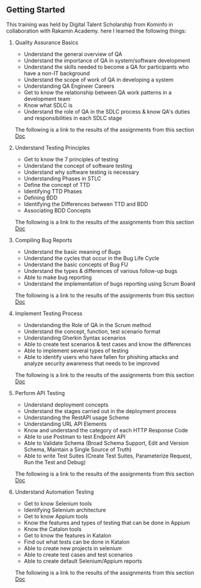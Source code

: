## Getting Started

This training was held by Digital Talent Scholarship from Kominfo in collaboration with Rakamin Academy. here I learned the following things:

1. Quality Assurance Basics
    - Understand the general overview of QA
    - Understand the importance of QA in system/software development
    - Understand the skills needed to become a QA for participants who have a non-IT background
    - Understand the scope of work of QA in developing a system
    - Understanding QA Engineer Careers
    - Get to know the relationship between QA work patterns in a development team
    - Know what SDLC is
    - Understand the role of QA in the SDLC process & know QA's duties and responsibilities in each SDLC stage
      
    The following is a link to the results of the assignments from this section [Doc](https://drive.google.com/file/d/1c-ZTGiowaRcIV6GwxE-Jgcjb6cEHsFIY/view?usp=drive_link)

2. Understand Testing Principles
    - Get to know the 7 principles of testing
    - Understand the concept of software testing
    - Understand why software testing is necessary
    - Understanding Phases in STLC
    - Define the concept of TTD
    - Identifying TTD Phases
    - Defining BDD
    - Identifying the Differences between TTD and BDD
    - Associating BDD Concepts
      
    The following is a link to the results of the assignments from this section [Doc](https://drive.google.com/file/d/1d6kjnmTMm_vIu3XiB6Gk746Pv3tWJrX6/view?usp=drive_link)

3. Compiling Bug Reports
    - Understand the basic meaning of Bugs
    - Understand the cycles that occur in the Bug Life Cycle
    - Understand the basic concepts of Bug FU
    - Understand the types & differences of various follow-up bugs
    - Able to make bug reporting
    - Understand the implementation of bugs reporting using Scrum Board
      
    The following is a link to the results of the assignments from this section [Doc](https://docs.google.com/spreadsheets/d/1SJRaNSLKRCVzq4XW0icRp_1x1w5IxRJw/edit?usp=drive_link&ouid=100319800495904952729&rtpof=true&sd=true)

4. Implement Testing Process
    - Understanding the Role of QA in the Scrum method
    - Understand the concept, function, test scenario format
    - Understanding Gherkin Syntax scenarios
    - Able to create test scenarios & test cases and know the differences
    - Able to implement several types of testing
    - Able to identify users who have fallen for phishing attacks and analyze security awareness that needs to be improved
      
    The following is a link to the results of the assignments from this section [Doc](https://docs.google.com/spreadsheets/d/1iWeAzEQdTG8-5Utx2J_KG1_q954V-Pyp/edit?usp=drive_link&ouid=100319800495904952729&rtpof=true&sd=true)

5. Perform API Testing
    - Understand deployment concepts
    - Understand the stages carried out in the deployment process
    - Understanding the RestAPI usage Scheme
    - Understanding URL API Elements
    - Know and understand the category of each HTTP Response Code
    - Able to use Postman to test Endpoint API
    - Able to Validate Schema (Broad Schema Support, Edit and Version Schema, Maintain a Single Source of Truth)
    - Able to write Test Suites (Create Test Suites, Parameterize Request, Run the Test and Debug)
      
    The following is a link to the results of the assignments from this section [Doc](https://drive.google.com/file/d/12ypBw7ixR2FOYR__6XZJLQQzJ4nlzLqN/view?usp=drive_link)

6. Understand Automation Testing
    - Get to know Selenium tools
    - Identifying Selenium architecture
    - Get to know Appium tools
    - Know the features and types of testing that can be done in Appium
    - Know the Catalon tools
    - Get to know the features in Katalon
    - Find out what tests can be done in Katalon
    - Able to create new projects in selenium
    - Able to create test cases and test scenarios
    - Able to create default Selenium/Appium reports
      
    The following is a link to the results of the assignments from this section [Doc](https://drive.google.com/file/d/1JTKbXaja4fRSMyRB0sIsoqF7N5hyv3q5/view?usp=drive_link)
